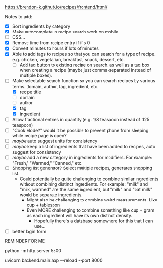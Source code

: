 https://brendon-k.github.io/recipes/frontend/html/

Notes to add:
- [x] Sort ingredients by category
- [x] Make autocomplete in recipe search work on mobile
- [ ] CSS...
- [x] Remove time from recipe entry if it's 0
- [x] Convert minutes to hours if lots of minutes
- [x] Able to add tags to recipes so that you can search for a type of recipe. e.g. chicken, vegetarian, breakfast, snack, dessert, etc.
  - [ ] Add tag button to existing recipe on search, as well as a tag box when creating a recipe (maybe just comma-separated instead of multiple boxes).
- [ ] Make selectable search function so you can search recipes by various terms. domain, author, tag, ingredient, etc.
  - [x] recipe title
  - [ ] domain
  - [ ] author
  - [x] tag
  - [x] ingredient
- [ ] Allow fractional entries in quantity (e.g. 1/8 teaspoon instead of .125 teaspoon)
- [ ] "Cook Mode?" would it be possible to prevent phone from sleeping while recipe page is open?
- [ ] *maybe* auto suggest units for consistency
- [ ] *maybe* keep a list of ingredients that have been added to recipes, auto suggest for consistency
- [ ] *maybe* add a new category in ingredients for modifiers. For example: "Fresh," "Warmed," "Canned," etc.
- [ ] Shopping list generator? Select multiple recipes, generates shopping list.
  - Could potentially be quite challenging to combine similar ingredients without combining distinct ingredients. For example: "milk" and "milk, warmed" are the same ingredient, but "milk" and "oat milk" would be separate ingredients.
    - Might also be challenging to combine weird measurements. Like cup + tablespon
    - Even MORE challenging to combine something like cup + gram as each ingredient will have its own distinct density. 
      - Hopefully there's a database somewhere for this that I can use...
- [ ] better login form

REMINDER FOR ME

python -m http.server 5500

uvicorn backend.main:app --reload --port 8000
